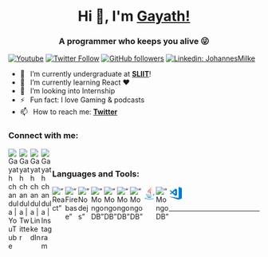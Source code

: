 <h1 align="center"> Hi 👋, I'm <a href="https://www.youtube.com/channel/UCb-5OjndhZqj1JISfhWK7zQ">Gayath!</a></h1>
<h3 align="center">A programmer who keeps you alive 😜</h3>

[![Youtube](https://img.shields.io/static/v1?label=Gayath&message=Subscribe&logo=YouTube&color=FF0000&style=for-the-badge)][youtube]
[![Twitter Follow](https://img.shields.io/twitter/follow/gayath?color=1DA1F2&label=Followers&logo=twitter&style=for-the-badge)][twitter]
[![GitHub followers](https://img.shields.io/github/followers/Gayath1?logo=GitHub&style=for-the-badge)][github]
[![Linkedin: JohannesMilke](https://img.shields.io/badge/-CONNECT-blue?style=for-the-badge&logo=Linkedin&link=https://www.linkedin.com/in/gayathchandula/)][linkedin]

- 🔭 &ensp;I’m currently undergraduate at [**SLIIT**][youtube]!
- 🌱 &ensp;I’m currently learning React ❤️
- 👯 &ensp;I’m looking into Internship
- ⚡ &ensp;Fun fact: I love Gaming & podcasts
- 📫 &ensp;How to reach me: [**Twitter**][twitter]

### Connect with me:



[<img align="left" alt="Gayath chandula | YouTube" width="22px" src="https://cdn.jsdelivr.net/npm/simple-icons@v3/icons/youtube.svg" />][youtube]
[<img align="left" alt="Gayath chandula | Twitter" width="22px" src="https://cdn.jsdelivr.net/npm/simple-icons@v3/icons/twitter.svg" />][twitter]
[<img align="left" alt="Gayath chandula | LinkedIn" width="22px" src="https://cdn.jsdelivr.net/npm/simple-icons@v3/icons/linkedin.svg" />][linkedin]
[<img align="left" alt="Gayath chandula | Instagram" width="22px" src="https://cdn.jsdelivr.net/npm/simple-icons@v3/icons/instagram.svg" />][instagram]

<br />

### Languages and Tools:
[<img align="left" alt=“React” width="26px" src="https://www.vectorlogo.zone/logos/reactjs/reactjs-icon.svg" />][youtube]
[<img align="left" alt=“Firebase” width="26px" src="https://www.vectorlogo.zone/logos/firebase/firebase-icon.svg" />][youtube]
[<img align="left" alt=“Nodejs” width="26px" src="https://www.vectorlogo.zone/logos/nodejs/nodejs-horizontal.svg" />][youtube]
[<img align="left" alt=“MongoDB” width="26px" src="https://www.vectorlogo.zone/logos/mongodb/mongodb-ar21.svg" />][youtube]
[<img align="left" alt=“MongoDB” width="26px" src="https://www.vectorlogo.zone/logos/w3_html5/w3_html5-icon.svg" />][youtube]
[<img align="left" alt=“MongoDB” width="26px" src="https://www.vectorlogo.zone/logos/getbootstrap/getbootstrap-icon.svg" />][youtube]
[<img align="left" alt=“MongoDB” width="26px" src="https://www.vectorlogo.zone/logos/mysql/mysql-horizontal.svg" />][youtube]
[<img align="left" alt=“MongoDB” width="26px" src="https://github.com/devicons/devicon/blob/master/icons/java/java-original.svg" />][youtube]
[<img align="left" alt=“MongoDB” width="26px" src="https://raw.githubusercontent.com/detain/svg-logos/master/svg/javascript.svg" />][youtube]
[<img align="left" alt=“Github” width="26px" src="https://raw.githubusercontent.com/github/explore/80688e429a7d4ef2fca1e82350fe8e3517d3494d/topics/visual-studio-code/visual-studio-code.png" />][youtube]



<br />
<br />

---

[youtube]: https://www.youtube.com/channel/UCb-5OjndhZqj1JISfhWK7zQ
[twitter]: https://twitter.com/GayanChandula
[linkedin]: https://linkedin.com/in/gayathchandula  
[github]: https://github.com/Gayath1
[instagram]: https://www.instagram.com/gayanchandula/
[sliit]: https://www.sliit.lk
